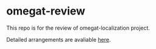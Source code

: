 # omegat-review

This repo is for the review of omegat-localization project.

Detailed arrangements are avaliable [here](https://pkucaters.github.io/omegat-review/).